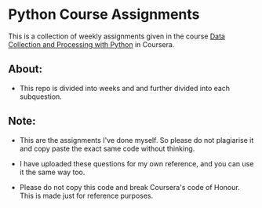 # Python Course Assignments

This is a collection of weekly assignments given in the course [Data Collection and Processing with Python](https://www.coursera.org/learn/data-collection-processing-python) in Coursera.

## About:

- This repo is divided into weeks and and further divided into each subquestion.

## Note:

- This are the assignments I've done myself. So please do not plagiarise it and
  copy paste the exact same code without thinking.

- I have uploaded these questions for my own reference, and you can use it the same
  way too.

- Please do not copy this code and break Coursera's code of Honour. This is made just for reference purposes.
